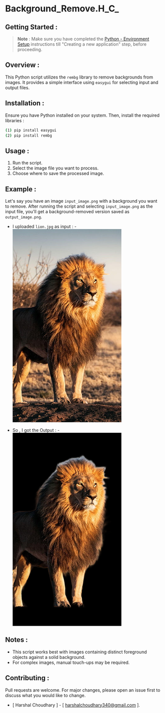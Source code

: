 # Background_Remove.H_C_

## Getting Started :
>**Note** : Make sure you have completed the [Python - Environment Setup](https://www.python.org/downloads/) instructions till "Creating a new application" step, before proceeding.

## Overview :
This Python script utilizes the `rembg` library to remove backgrounds from images. It provides a simple interface using `easygui` for selecting input and output files.

## Installation :
Ensure you have Python installed on your system. Then, install the required libraries :
```bash
(1) pip install easygui
(2) pip install rembg
```

## Usage :
1. Run the script.
2. Select the image file you want to process.
3. Choose where to save the processed image.

## Example :
Let's say you have an image `input_image.png` with a background you want to remove. After running the script and selecting `input_image.png` as the input file, you'll get a background-removed version saved as `output_image.png`.
- I uploaded `lion.jpg` as input :
-![ss1](https://github.com/Harshal-25C/Background_Remove.H_C_/blob/main/lion.jpg)

- So , I got the Output :
-![ss2](https://github.com/Harshal-25C/Background_Remove.H_C_/blob/main/lion_rembg.png.bmp)

## Notes :
- This script works best with images containing distinct foreground objects against a solid background.
- For complex images, manual touch-ups may be required.

## Contributing :
Pull requests are welcome. For major changes, please open an issue first to discuss what you would like to change.
- [ Harshal Choudhary ] - [ harshalchoudhary340@gmail.com ].
